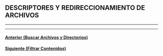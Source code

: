 ## DESCRIPTORES Y REDIRECCIONAMIENTO DE ARCHIVOS
___



___
#### [Anterior (Buscar Archivos y Directorios)]()
#### [Siguiente (Filtrar Contenidos)]()
